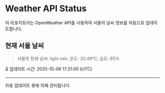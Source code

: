 
# Weather API Status

이 리포지토리는 OpenWeather API를 사용하여 서울의 날씨 정보를 자동으로 업데이트합니다.

## 현재 서울 날씨
> 서울의 현재 날씨: light rain, 온도: 20.49°C, 습도: 65%

⏳ 업데이트 시간: 2025-10-09 17:31:00 (UTC)

---
자동 업데이트 봇에 의해 관리됩니다.
